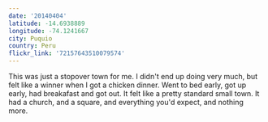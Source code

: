 ```yaml
---
date: '20140404'
latitude: -14.6938889
longitude: -74.1241667
city: Puquio
country: Peru
flickr_link: '72157643510079574'
---
```


This was just a stopover town for me. I didn't end up doing very much, but felt like a winner when I got a chicken dinner. Went to bed early, got up early, had breakafast and got out. It felt like a pretty standard small town. It had a church, and a square, and everything you'd expect, and nothing more.
